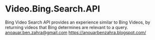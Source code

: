 # Video.Bing.Search.API
Bing Video Search API provides an experience similar to Bing Videos, by returning videos that Bing determines are relevant to a query.
anoauar.ben.zahra@gmail.com
https://anouarbenzahra.blogspot.com/
